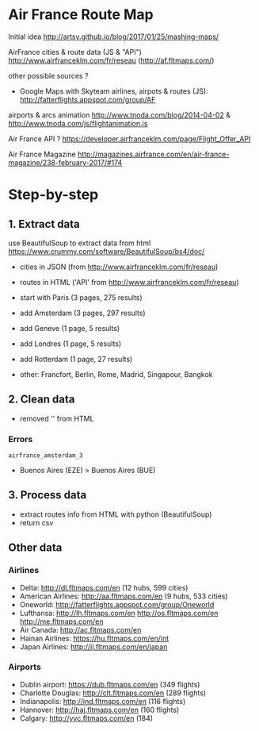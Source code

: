 # Air France Route Map

Initial idea
http://artsy.github.io/blog/2017/01/25/mashing-maps/

AirFrance cities & route data (JS & "API")
http://www.airfranceklm.com/fr/reseau (http://af.fltmaps.com/)

other possible sources ?
- Google Maps with Skyteam airlines, airpots & routes (JS): http://fatterflights.appspot.com/group/AF

airports & arcs animation
http://www.tnoda.com/blog/2014-04-02 & http://www.tnoda.com/js/flightanimation.js


Air France API ?
https://developer.airfranceklm.com/page/Flight_Offer_API

Air France Magazine
http://magazines.airfrance.com/en/air-france-magazine/238-february-2017/#174


# Step-by-step

## 1. Extract data

use BeautifulSoup to extract data from html
https://www.crummy.com/software/BeautifulSoup/bs4/doc/

- cities in JSON (from http://www.airfranceklm.com/fr/reseau)
- routes in HTML ('API' from http://www.airfranceklm.com/fr/reseau)
- start with Paris (3 pages, 275 results)
- add Amsterdam (3 pages, 297 results)
- add Geneve (1 page, 5 results)
- add Londres (1 page, 5 results)
- add Rotterdam (1 page, 27 results)

- other: Francfort, Berlin, Rome, Madrid, Singapour, Bangkok



## 2. Clean data

- removed '&lrm;' from HTML

### Errors

`airfrance_amsterdam_3`
- Buenos Aires (EZE) > Buenos Aires (BUE)


## 3. Process data

- extract routes info from HTML with python (BeautifulSoup)
- return csv


## Other data

### Airlines

- Delta: http://dl.fltmaps.com/en (12 hubs, 599 cities)
- American Airlines: http://aa.fltmaps.com/en (9 hubs, 533 cities)
- Oneworld: http://fatterflights.appspot.com/group/Oneworld
- Lufthansa: http://lh.fltmaps.com/en
http://os.fltmaps.com/en
http://me.fltmaps.com/en
- Air Canada: http://ac.fltmaps.com/en
- Hainan Airlines: https://hu.fltmaps.com/en/int
- Japan Airlines: http://jl.fltmaps.com/en/japan



### Airports

- Dublin airport: https://dub.fltmaps.com/en (349 flights)
- Charlotte Douglas: http://clt.fltmaps.com/en (289 flights)
- Indianapolis: http://ind.fltmaps.com/en (116 flights)
- Hannover: http://haj.fltmaps.com/en (160 flights)
- Calgary: http://yyc.fltmaps.com/en (184)

